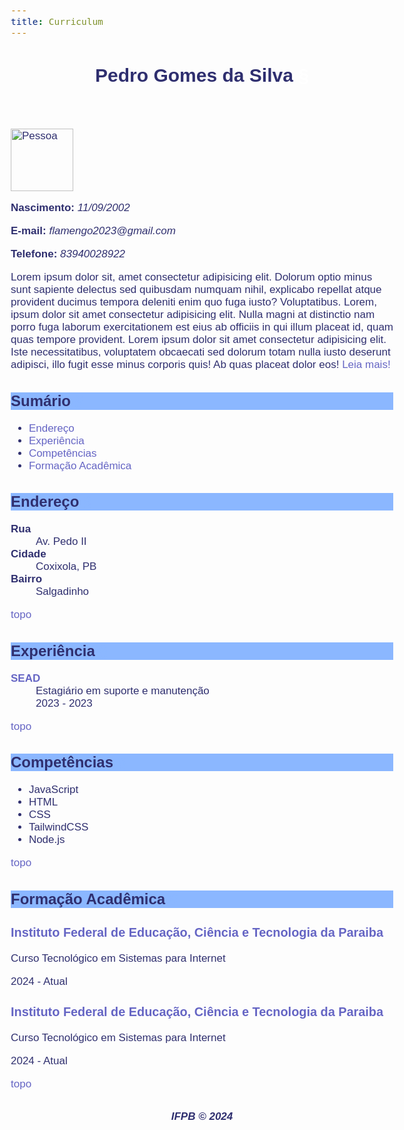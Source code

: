 ```yaml
---
title: Curriculum
---
```


<!DOCTYPE html>
<html lang="pt-br">
  <head>
    <meta charset="UTF-8" />
    <meta name="viewport" content="width=device-width, initial-scale=1.0" />
    <style>
      body {
      font-family: arial, sans-serif;
      color: #2f2f6f;
      font-size: 17px;
      }
      header {
        text-align: center;
      }
      h1 {
        font-size: 30px;
      }
      h2 {
        font-size: 24px;
        background-color: #8bb7ff;
      }
      a,
      a:visited {
        color: #6565c4;
        text-decoration: none;
      }
      a:hover {
        text-decoration: underline;
      }
      h1 a,
      h1 a:visited {
        color: #fff;
      }
      h2 a,
      h2 a:visited {
        color: #8bb7ff;
      }
      h1:hover a,
      h2:hover a {
        color: #2f2f6f;
      }
      img {
        width: 100px;
      }
      footer {
        text-align: center;
        margin-top: 2rem;
      }
    </style>
    <title>Currículo</title>
  </head>
  <body>
    <header>
      <h1>Pedro Gomes da Silva <a href="#">§</a></h1>
    </header>
    <img src="resume/avatar.png" alt="Pessoa" />
    <p><b>Nascimento:</b> <em>11/09/2002</em></p>
    <p><b>E-mail:</b> <em>flamengo2023@gmail.com</em></p>
    <p><b>Telefone:</b> <em>83940028922</em></p>
    <p>
      Lorem ipsum dolor sit, amet consectetur adipisicing elit. Dolorum optio
      minus sunt sapiente delectus sed quibusdam numquam nihil, explicabo
      repellat atque provident ducimus tempora deleniti enim quo fuga iusto?
      Voluptatibus. Lorem, ipsum dolor sit amet consectetur adipisicing elit.
      Nulla magni at distinctio nam porro fuga laborum exercitationem est eius
      ab officiis in qui illum placeat id, quam quas tempore provident. Lorem
      ipsum dolor sit amet consectetur adipisicing elit. Iste necessitatibus,
      voluptatem obcaecati sed dolorum totam nulla iusto deserunt adipisci, illo
      fugit esse minus corporis quis! Ab quas placeat dolor eos!
      <a href="/resume/resume.html">Leia mais!</a>
    </p>
    <h2 id="sumario">Sumário <a href="#sumario">§</a></h2>
    <ul>
      <li><a href="#endereco">Endereço</a></li>
      <li><a href="#experiencia">Experiência</a></li>
      <li><a href="#competencias">Competências</a></li>
      <li><a href="#formacao">Formação Acadêmica</a></li>
    </ul>
    <h2 id="endereco">Endereço <a href="#endereco">§</a></h2>
    <dl>
      <dt><b>Rua</b></dt>
      <dd>Av. Pedo II</dd>
      <dt><b>Cidade</b></dt>
      <dd>Coxixola, PB</dd>
      <dt><b>Bairro</b></dt>
      <dd>Salgadinho</dd>
    </dl>
    <a href="#">topo</a>
    <h2 id="experiencia">Experiência <a href="#experiencia">§</a></h2>
    <dl>
      <dt>
        <b
          ><a
            href="https://paraiba.pb.gov.br/diretas/secretaria-de-administracao"
            target="blank"
            >SEAD</a
          ></b
        >
      </dt>
      <dd>Estagiário em suporte e manutenção</dd>
      <dd>2023 - 2023</dd>
    </dl>
    <a href="#">topo</a>
    <h2 id="competencias">Competências <a href="#competencias">§</a></h2>
    <ul>
      <li>JavaScript</li>
      <li>HTML</li>
      <li>CSS</li>
      <li>TailwindCSS</li>
      <li>Node.js</li>
    </ul>
    <a href="#">topo</a>
    <h2 id="formacao">Formação Acadêmica <a href="#formacao">§</a></h2>
    <h3>
      <a href="https://ifpb.edu.br">
        Instituto Federal de Educação, Ciência e Tecnologia da Paraiba
      </a>
    </h3>
    <p>Curso Tecnológico em Sistemas para Internet</p>
    <p>2024 - Atual</p>
    <h3>
      <a href="https://ifpb.edu.br">
        Instituto Federal de Educação, Ciência e Tecnologia da Paraiba
      </a>
    </h3>
    <p>Curso Tecnológico em Sistemas para Internet</p>
    <p>2024 - Atual</p>
    <a href="#">topo</a>
    <footer>
      <i><b>IFPB &copy; 2024</b></i>
    </footer>
  </body>
</html>
